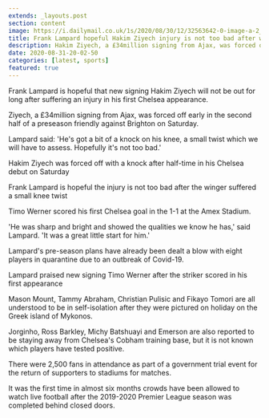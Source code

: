 ```yaml
---
extends: _layouts.post
section: content
image: https://i.dailymail.co.uk/1s/2020/08/30/12/32563642-0-image-a-2_1598785964461.jpg 
title: Frank Lampard hopeful Hakim Ziyech injury is not too bad after winger was forced off on his debut 
description: Hakim Ziyech, a £34million signing from Ajax, was forced off early in the second half of a preseason friendly against Brighton on Saturday. Lampard said Hes got a bit of a knock on his knee. 
date: 2020-08-31-20-02-50 
categories: [latest, sports] 
featured: true 
--- 
```

Frank Lampard is hopeful that new signing Hakim Ziyech will not be out for long after suffering an injury in his first Chelsea appearance.

Ziyech, a £34million signing from Ajax, was forced off early in the second half of a preseason friendly against Brighton on Saturday.

Lampard said: 'He's got a bit of a knock on his knee, a small twist which we will have to assess. Hopefully it's not too bad.'

Hakim Ziyech was forced off with a knock after half-time in his Chelsea debut on Saturday

Frank Lampard is hopeful the injury is not too bad after the winger suffered a small knee twist

Timo Werner scored his first Chelsea goal in the 1-1 at the Amex Stadium. 

'He was sharp and bright and showed the qualities we know he has,' said Lampard. 'It was a great little start for him.' 

Lampard's pre-season plans have already been dealt a blow with eight players in quarantine due to an outbreak of Covid-19.

Lampard praised new signing Timo Werner after the striker scored in his first appearance

Mason Mount, Tammy Abraham, Christian Pulisic and Fikayo Tomori are all understood to be in self-isolation after they were pictured on holiday on the Greek island of Mykonos. 

Jorginho, Ross Barkley, Michy Batshuayi and Emerson are also reported to be staying away from Chelsea's Cobham training base, but it is not known which players have tested positive.

There were 2,500 fans in attendance as part of a government trial event for the return of supporters to stadiums for matches.

It was the first time in almost six months crowds have been allowed to watch live football after the 2019-2020 Premier League season was completed behind closed doors.

